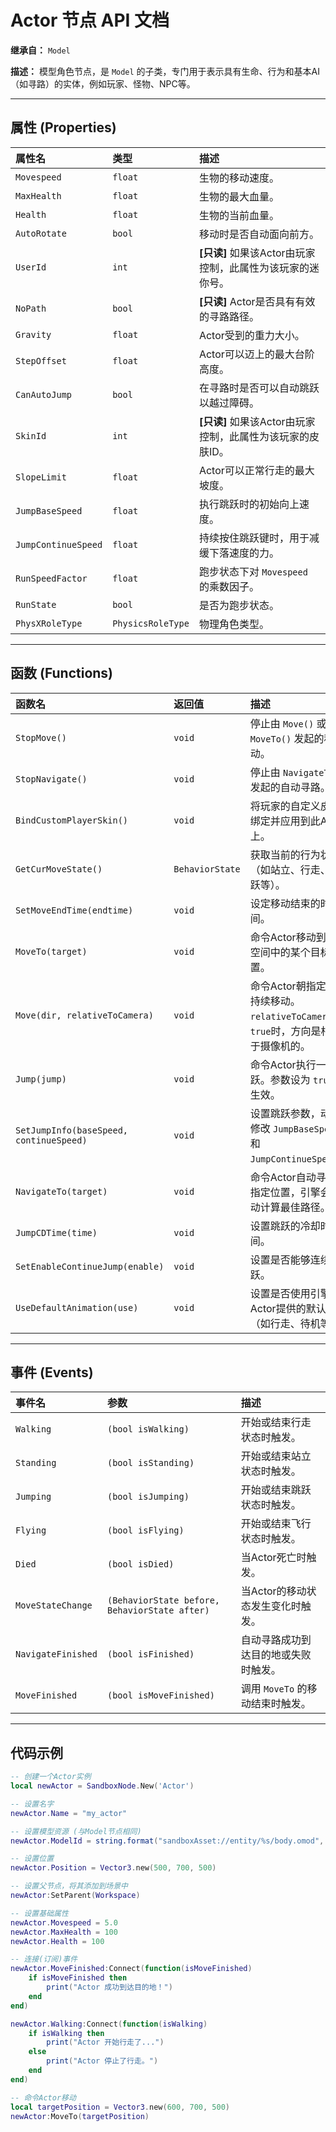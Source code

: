 # Actor 节点 API 文档

**继承自：** `Model`

**描述：**
模型角色节点，是 `Model` 的子类，专门用于表示具有生命、行为和基本AI（如寻路）的实体，例如玩家、怪物、NPC等。

---

## 属性 (Properties)

| 属性名 | 类型 | 描述 |
| :--- | :--- | :--- |
| `Movespeed` | `float` | 生物的移动速度。 |
| `MaxHealth` | `float` | 生物的最大血量。 |
| `Health` | `float` | 生物的当前血量。 |
| `AutoRotate` | `bool` | 移动时是否自动面向前方。 |
| `UserId` | `int` | **[只读]** 如果该Actor由玩家控制，此属性为该玩家的迷你号。 |
| `NoPath` | `bool` | **[只读]** Actor是否具有有效的寻路路径。 |
| `Gravity` | `float` | Actor受到的重力大小。 |
| `StepOffset` | `float` | Actor可以迈上的最大台阶高度。 |
| `CanAutoJump` | `bool` | 在寻路时是否可以自动跳跃以越过障碍。 |
| `SkinId` | `int` | **[只读]** 如果该Actor由玩家控制，此属性为该玩家的皮肤ID。 |
| `SlopeLimit` | `float` | Actor可以正常行走的最大坡度。 |
| `JumpBaseSpeed` | `float` | 执行跳跃时的初始向上速度。 |
| `JumpContinueSpeed`| `float` | 持续按住跳跃键时，用于减缓下落速度的力。 |
| `RunSpeedFactor` | `float` | 跑步状态下对 `Movespeed` 的乘数因子。 |
| `RunState` | `bool` | 是否为跑步状态。 |
| `PhysXRoleType` | `PhysicsRoleType` | 物理角色类型。 |

---

## 函数 (Functions)

| 函数名 | 返回值 | 描述 |
| :--- | :--- | :--- |
| `StopMove()` | `void` | 停止由 `Move()` 或 `MoveTo()` 发起的移动。 |
| `StopNavigate()` | `void` | 停止由 `NavigateTo()` 发起的自动寻路。 |
| `BindCustomPlayerSkin()`| `void` | 将玩家的自定义皮肤绑定并应用到此Actor上。 |
| `GetCurMoveState()`| `BehaviorState` | 获取当前的行为状态（如站立、行走、跳跃等）。 |
| `SetMoveEndTime(endtime)`| `void` | 设定移动结束的时间。 |
| `MoveTo(target)` | `void` | 命令Actor移动到世界空间中的某个目标位置。 |
| `Move(dir, relativeToCamera)`| `void` | 命令Actor朝指定方向持续移动。`relativeToCamera`为`true`时，方向是相对于摄像机的。 |
| `Jump(jump)` | `void` | 命令Actor执行一次跳跃。参数设为 `true` 时生效。 |
| `SetJumpInfo(baseSpeed, continueSpeed)`| `void` | 设置跳跃参数，动态修改 `JumpBaseSpeed` 和 `JumpContinueSpeed`。 |
| `NavigateTo(target)`| `void` | 命令Actor自动寻路至指定位置，引擎会自动计算最佳路径。 |
| `JumpCDTime(time)` | `void` | 设置跳跃的冷却时间。 |
| `SetEnableContinueJump(enable)`| `void` | 设置是否能够连续跳跃。 |
| `UseDefaultAnimation(use)`| `void` | 设置是否使用引擎为Actor提供的默认动画（如行走、待机等）。 |

---

## 事件 (Events)

| 事件名 | 参数 | 描述 |
| :--- | :--- | :--- |
| `Walking` | `(bool isWalking)` | 开始或结束行走状态时触发。 |
| `Standing` | `(bool isStanding)` | 开始或结束站立状态时触发。 |
| `Jumping` | `(bool isJumping)` | 开始或结束跳跃状态时触发。 |
| `Flying` | `(bool isFlying)` | 开始或结束飞行状态时触发。 |
| `Died` | `(bool isDied)` | 当Actor死亡时触发。 |
| `MoveStateChange`| `(BehaviorState before, BehaviorState after)` | 当Actor的移动状态发生变化时触发。 |
| `NavigateFinished`| `(bool isFinished)` | 自动寻路成功到达目的地或失败时触发。 |
| `MoveFinished` | `(bool isMoveFinished)`| 调用 `MoveTo` 的移动结束时触发。 |

---

## 代码示例

```lua
-- 创建一个Actor实例
local newActor = SandboxNode.New('Actor')

-- 设置名字
newActor.Name = "my_actor"

-- 设置模型资源 (与Model节点相同)
newActor.ModelId = string.format("sandboxAsset://entity/%s/body.omod", "100010")

-- 设置位置
newActor.Position = Vector3.new(500, 700, 500)

-- 设置父节点，将其添加到场景中
newActor:SetParent(Workspace)

-- 设置基础属性
newActor.Movespeed = 5.0
newActor.MaxHealth = 100
newActor.Health = 100

-- 连接(订阅)事件
newActor.MoveFinished:Connect(function(isMoveFinished)
    if isMoveFinished then
        print("Actor 成功到达目的地！")
    end
end)

newActor.Walking:Connect(function(isWalking)
    if isWalking then
        print("Actor 开始行走了...")
    else
        print("Actor 停止了行走。")
    end
end)

-- 命令Actor移动
local targetPosition = Vector3.new(600, 700, 500)
newActor:MoveTo(targetPosition)
```